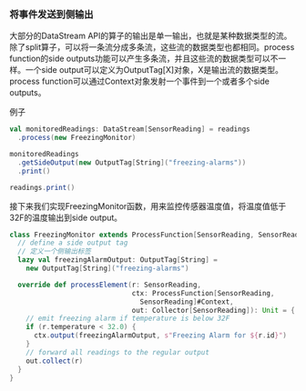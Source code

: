 ### 将事件发送到侧输出

大部分的DataStream API的算子的输出是单一输出，也就是某种数据类型的流。除了split算子，可以将一条流分成多条流，这些流的数据类型也都相同。process function的side outputs功能可以产生多条流，并且这些流的数据类型可以不一样。一个side output可以定义为OutputTag[X]对象，X是输出流的数据类型。process function可以通过Context对象发射一个事件到一个或者多个side outputs。

例子

```scala
val monitoredReadings: DataStream[SensorReading] = readings
  .process(new FreezingMonitor)

monitoredReadings
  .getSideOutput(new OutputTag[String]("freezing-alarms"))
  .print()

readings.print()
```

接下来我们实现FreezingMonitor函数，用来监控传感器温度值，将温度值低于32F的温度输出到side output。

```scala
class FreezingMonitor extends ProcessFunction[SensorReading, SensorReading] {
  // define a side output tag
  // 定义一个侧输出标签
  lazy val freezingAlarmOutput: OutputTag[String] =
    new OutputTag[String]("freezing-alarms")

  override def processElement(r: SensorReading,
                              ctx: ProcessFunction[SensorReading,
                                SensorReading]#Context,
                              out: Collector[SensorReading]): Unit = {
    // emit freezing alarm if temperature is below 32F
    if (r.temperature < 32.0) {
      ctx.output(freezingAlarmOutput, s"Freezing Alarm for ${r.id}")
    }
    // forward all readings to the regular output
    out.collect(r)
  }
}
```

